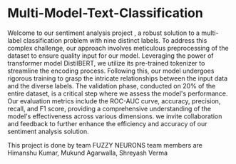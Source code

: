 # Multi-Model-Text-Classification

Welcome to our sentiment analysis project , a robust solution to a multi-label classification problem with nine distinct labels. To address this complex challenge, our approach involves meticulous preprocessing of the dataset to ensure quality input for our model. Leveraging the power of transformer model DistilBERT, we utilize its pre-trained tokenizer to streamline the encoding process. Following this, our model undergoes rigorous training to grasp the intricate relationships between the input data and the diverse labels. The validation phase, conducted on 20% of the entire dataset, is a critical step where we assess the model's performance. Our evaluation metrics include the ROC-AUC curve, accuracy, precision, recall, and F1 score, providing a comprehensive understanding of the model's effectiveness across various dimensions. we invite collaboration and feedback to further enhance the efficiency and accuracy of our sentiment analysis solution.

This project is done by team FUZZY NEURONS team members are Himanshu Kumar, Mukund Agarwalla, Shreyash Verma
